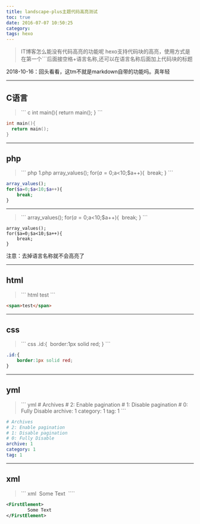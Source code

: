 ```yaml
---
title: landscape-plus主题代码高亮测试
toc: true
date: 2016-07-07 10:50:25
category:
tags: hexo
---
```


>IT博客怎么能没有代码高亮的功能呢
>hexo支持代码块的高亮，使用方式是在第一个\`\`\`后面接空格+语言名称,还可以在语言名称后面加上代码块的标题

2018-10-16：回头看看，这tm不就是markdown自带的功能吗。真年轻

---

## C语言

>\`\`\` c
>int main(){
> return main();
>}
>\`\`\`


``` c
int main(){
  return main();
}
```

<!--more-->

---

## php

>\`\`\` php 1.php
>array_values();
>for($a=0;$a<10;$a++){
>​    break;
>}
>\`\`\`

``` php 1.php
array_values();
for($a=0;$a<10;$a++){
    break;
}
```

---

>\`\`\`
>array_values();
>for($a=0;$a<10;$a++){
>​    break;
}
>\`\`\`

```
array_values();
for($a=0;$a<10;$a++){
    break;
}
```
注意：去掉语言名称就不会高亮了

---
## html

>\`\`\` html
><span>test</span>
>\`\`\`


``` html
<span>test</span>
```

---

## css
>\`\`\` css
>.id:{
>​    border:1px solid red;
>}
>\`\`\`


``` css
.id:{
    border:1px solid red;
}
```

---

## yml

>\`\`\` yml
>\# Archives
>\# 2: Enable pagination
>\# 1: Disable pagination
>\# 0: Fully Disable
>archive: 1
>category: 1
>tag: 1
>\`\``

``` yml
# Archives
# 2: Enable pagination
# 1: Disable pagination
# 0: Fully Disable
archive: 1
category: 1
tag: 1
```
---
## xml

>\`\`\` xml
> <FirstElement>
>​        Some Text
>​    </FirstElement>
>\`\`\``


``` xml
<FirstElement>
        Some Text
</FirstElement>
```
